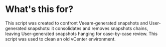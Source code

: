 # What's this for?
This script was created to confront Veeam-generated snapshots and User-generated snapshots: it consolidates and removes snapshots chains, leaving User-generated snapshots hanging for case-by-case review. 
This script was used to clean an old vCenter environment.
